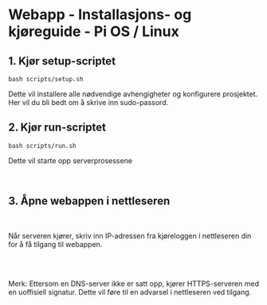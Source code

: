 # Webapp - Installasjons- og kjøreguide - Pi OS / Linux

## 1. Kjør setup-scriptet
```
bash scripts/setup.sh
```

Dette vil installere alle nødvendige avhengigheter og konfigurere prosjektet.
Her vil du bli bedt om å skrive inn sudo-passord.

## 2. Kjør run-scriptet

```
bash scripts/run.sh
```

Dette vil starte opp serverprosessene

<br>

## 3. Åpne webappen i nettleseren

<br>

Når serveren kjører, skriv inn IP-adressen fra kjøreloggen i nettleseren din for å få tilgang til webappen.

<br>
<br>


Merk: Ettersom en DNS-server ikke er satt opp, kjører HTTPS-serveren med en uoffisiell signatur. Dette vil føre til en advarsel i nettleseren ved tilgang.